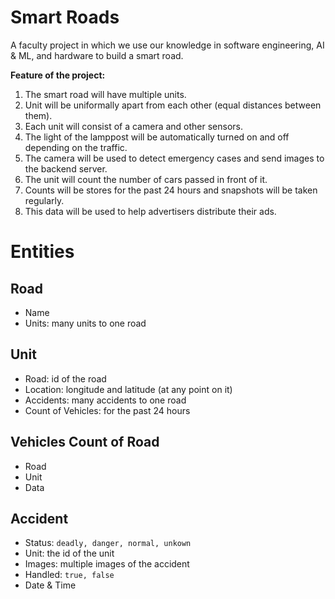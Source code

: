 # Smart Roads

A faculty project in which we use our knowledge in software engineering, AI & ML, and hardware to build a smart road. 

**Feature of the project:**

1. The smart road will have multiple units.
2. Unit will be uniformally apart from each other (equal distances between them).
3. Each unit will consist of a camera and other sensors.
4. The light of the lamppost will be automatically turned on and off depending on the traffic.
5. The camera will be used to detect emergency cases and send images to the backend server.
6. The unit will count the number of cars passed in front of it.
8. Counts will be stores for the past 24 hours and snapshots will be taken regularly.
9. This data will be used to help advertisers distribute their ads.

# Entities

## Road

- Name
- Units: many units to one road

## Unit

- Road: id of the road
- Location: longitude and latitude (at any point on it)
- Accidents: many accidents to one road
- Count of Vehicles: for the past 24 hours

## Vehicles Count of Road

- Road
- Unit
- Data

## Accident

- Status: `deadly, danger, normal, unkown`
- Unit: the id of the unit
- Images: multiple images of the accident
- Handled: `true, false`
- Date & Time
